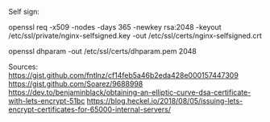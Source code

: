 Self sign:

openssl req -x509 -nodes -days 365 -newkey rsa:2048 -keyout /etc/ssl/private/nginx-selfsigned.key -out /etc/ssl/certs/nginx-selfsigned.crt


openssl dhparam -out /etc/ssl/certs/dhparam.pem 2048


Sources: 
https://gist.github.com/fntlnz/cf14feb5a46b2eda428e000157447309
https://gist.github.com/Soarez/9688998
https://dev.to/benjaminblack/obtaining-an-elliptic-curve-dsa-certificate-with-lets-encrypt-51bc
https://blog.heckel.io/2018/08/05/issuing-lets-encrypt-certificates-for-65000-internal-servers/


